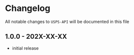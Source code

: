 # Changelog

All notable changes to `USPS-API` will be documented in this file

## 1.0.0 - 202X-XX-XX

- initial release
